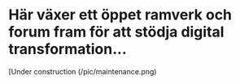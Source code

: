 # Här växer ett öppet ramverk och forum fram för att stödja digital transformation...
[Under construction (/pic/maintenance.png)
